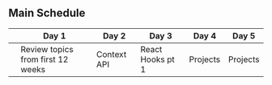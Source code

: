 ## Main Schedule

|   	| Day 1                             	| Day 2       	| Day 3            	| Day 4    	| Day 5    	|
|---	|-----------------------------------	|-------------	|------------------	|----------	|----------	|
|   	| Review topics from first 12 weeks 	| Context API 	| React Hooks pt 1 	| Projects 	| Projects 	|
